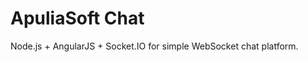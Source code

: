 ApuliaSoft Chat
===============
Node.js + AngularJS + Socket.IO for simple WebSocket chat platform. 
